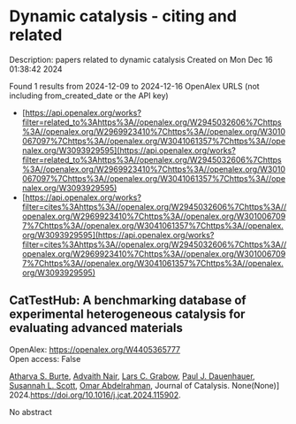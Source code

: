 # Dynamic catalysis - citing and related
Description: papers related to dynamic catalysis
Created on Mon Dec 16 01:38:42 2024

Found 1 results from 2024-12-09 to 2024-12-16
OpenAlex URLS (not including from_created_date or the API key)
- [https://api.openalex.org/works?filter=related_to%3Ahttps%3A//openalex.org/W2945032606%7Chttps%3A//openalex.org/W2969923410%7Chttps%3A//openalex.org/W3010067097%7Chttps%3A//openalex.org/W3041061357%7Chttps%3A//openalex.org/W3093929595](https://api.openalex.org/works?filter=related_to%3Ahttps%3A//openalex.org/W2945032606%7Chttps%3A//openalex.org/W2969923410%7Chttps%3A//openalex.org/W3010067097%7Chttps%3A//openalex.org/W3041061357%7Chttps%3A//openalex.org/W3093929595)
- [https://api.openalex.org/works?filter=cites%3Ahttps%3A//openalex.org/W2945032606%7Chttps%3A//openalex.org/W2969923410%7Chttps%3A//openalex.org/W3010067097%7Chttps%3A//openalex.org/W3041061357%7Chttps%3A//openalex.org/W3093929595](https://api.openalex.org/works?filter=cites%3Ahttps%3A//openalex.org/W2945032606%7Chttps%3A//openalex.org/W2969923410%7Chttps%3A//openalex.org/W3010067097%7Chttps%3A//openalex.org/W3041061357%7Chttps%3A//openalex.org/W3093929595)

## CatTestHub: A benchmarking database of experimental heterogeneous catalysis for evaluating advanced materials   

OpenAlex: https://openalex.org/W4405365777    
Open access: False
    
[Atharva S. Burte](https://openalex.org/A5093786768), [Advaith Nair](https://openalex.org/A5111118265), [Lars C. Grabow](https://openalex.org/A5029991019), [Paul J. Dauenhauer](https://openalex.org/A5003718847), [Susannah L. Scott](https://openalex.org/A5029871622), [Omar Abdelrahman](https://openalex.org/A5022932212), Journal of Catalysis. None(None)] 2024.https://doi.org/10.1016/j.jcat.2024.115902.
    
No abstract    

    
